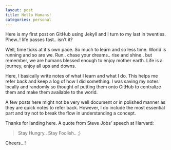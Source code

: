 ```yaml
---
layout: post
title: Hello Humans!
categories: personal
---
```


Here is my first post on GitHub using Jekyll and I turn to my last in twenties. Phew..! life passes fast.. isn't it?

Well, time ticks at it's own pace. So much to learn and so less time. World is running and so are we. Run.. chase your dreams.. rise and shine.. but remember, we are humans blessed enough to enjoy mother earth. Life is a journey, enjoy all ups and downs.

Here, I basically write notes of what I learn and what I do. This helps me refer back and keep a log of how I did something. I was saving my notes locally and randomly so thought of putting them onto GitHub to centralize them and make them available to the world.

A few posts here might not be very well document or in polished manner as they are quick notes to refer back. However, I do include the most essential part and try not to break the flow in understanding a concept.

Thanks for landing here. A quote from Steve Jobs' speech at Harvard:

> Stay Hungry.. Stay Foolish.. ;)

Cheers...!
